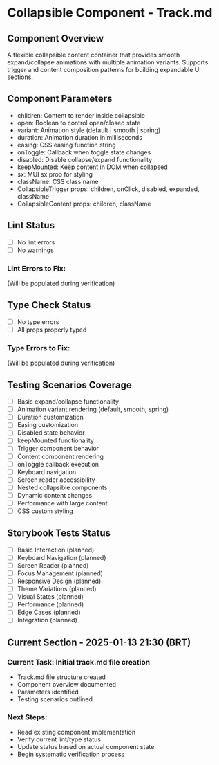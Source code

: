 # Collapsible Component - Track.md

## Component Overview

A flexible collapsible content container that provides smooth expand/collapse animations with multiple animation variants. Supports trigger and content composition patterns for building expandable UI sections.

## Component Parameters

- children: Content to render inside collapsible
- open: Boolean to control open/closed state
- variant: Animation style (default | smooth | spring)
- duration: Animation duration in milliseconds
- easing: CSS easing function string
- onToggle: Callback when toggle state changes
- disabled: Disable collapse/expand functionality
- keepMounted: Keep content in DOM when collapsed
- sx: MUI sx prop for styling
- className: CSS class name
- CollapsibleTrigger props: children, onClick, disabled, expanded, className
- CollapsibleContent props: children, className

## Lint Status

- [ ] No lint errors
- [ ] No warnings

### Lint Errors to Fix:

(Will be populated during verification)

## Type Check Status

- [ ] No type errors
- [ ] All props properly typed

### Type Errors to Fix:

(Will be populated during verification)

## Testing Scenarios Coverage

- [ ] Basic expand/collapse functionality
- [ ] Animation variant rendering (default, smooth, spring)
- [ ] Duration customization
- [ ] Easing customization
- [ ] Disabled state behavior
- [ ] keepMounted functionality
- [ ] Trigger component behavior
- [ ] Content component rendering
- [ ] onToggle callback execution
- [ ] Keyboard navigation
- [ ] Screen reader accessibility
- [ ] Nested collapsible components
- [ ] Dynamic content changes
- [ ] Performance with large content
- [ ] CSS custom styling

## Storybook Tests Status

- [ ] Basic Interaction (planned)
- [ ] Keyboard Navigation (planned)
- [ ] Screen Reader (planned)
- [ ] Focus Management (planned)
- [ ] Responsive Design (planned)
- [ ] Theme Variations (planned)
- [ ] Visual States (planned)
- [ ] Performance (planned)
- [ ] Edge Cases (planned)
- [ ] Integration (planned)

## Current Section - 2025-01-13 21:30 (BRT)

### Current Task: Initial track.md file creation

- Track.md file structure created
- Component overview documented
- Parameters identified
- Testing scenarios outlined

### Next Steps:

- Read existing component implementation
- Verify current lint/type status
- Update status based on actual component state
- Begin systematic verification process
